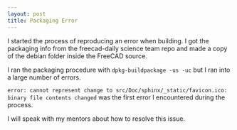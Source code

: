 ```yaml
---
layout: post
title: Packaging Error
---
```


I started the process of reproducing an error when building. I got the packaging info from the freecad-daily science team repo and made a copy of the debian folder inside the FreeCAD source.

I ran the packaging procedure with `dpkg-buildpackage -us -uc` but I ran into a large number of errors.

`error: cannot represent change to src/Doc/sphinx/_static/favicon.ico: binary file contents changed` was the first error I encountered during the process.

I will speak with my mentors about how to resolve this issue.